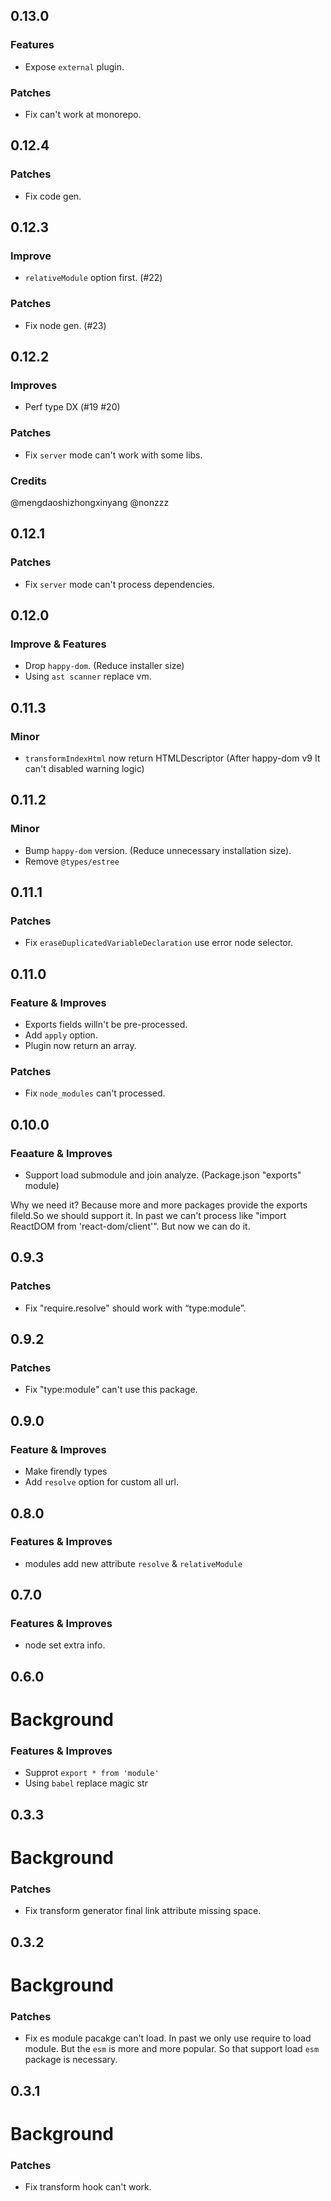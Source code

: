 ## 0.13.0

### Features

- Expose `external` plugin.

### Patches

- Fix can't work at monorepo.


## 0.12.4

### Patches

- Fix code gen.

## 0.12.3

### Improve

- `relativeModule` option first. (#22)

### Patches

- Fix node gen. (#23)

## 0.12.2

### Improves

- Perf type DX (#19 #20)
### Patches

- Fix `server` mode can't work with some libs.

### Credits

@mengdaoshizhongxinyang @nonzzz


## 0.12.1

### Patches

- Fix `server` mode can't process dependencies.

## 0.12.0

### Improve & Features

- Drop `happy-dom`. (Reduce installer size)
- Using `ast scanner` replace vm.

## 0.11.3

### Minor

- `transformIndexHtml` now return HTMLDescriptor (After happy-dom v9 It can't disabled warning logic)

## 0.11.2

### Minor

- Bump `happy-dom` version. (Reduce unnecessary installation size).
- Remove `@types/estree`

## 0.11.1

### Patches

- Fix `eraseDuplicatedVariableDeclaration` use error node selector.

## 0.11.0

### Feature & Improves

- Exports fields willn't be pre-processed.
- Add `apply` option.
- Plugin now return an array.

### Patches

- Fix `node_modules` can't processed.

## 0.10.0

### Feaature & Improves

- Support load submodule and join analyze. (Package.json "exports" module)

Why we need it? Because more and more packages provide the exports fileld.So we should
support it. In past we can't process like "import ReactDOM from 'react-dom/client'". But now 
we can do it.


## 0.9.3

### Patches

- Fix "require.resolve" should work with “type:module”.

## 0.9.2

### Patches

- Fix "type:module" can't use this package.

## 0.9.0

### Feature & Improves

- Make firendly types
- Add `resolve` option for custom all url.

## 0.8.0

### Features & Improves

- modules add new attribute `resolve` & `relativeModule`

## 0.7.0

### Features & Improves

- node set extra info.

## 0.6.0

# Background

### Features & Improves

- Supprot `export * from 'module'`
- Using `babel` replace magic str

## 0.3.3

# Background

### Patches

- Fix transform generator final link attribute missing space.

## 0.3.2

# Background

### Patches

- Fix es module pacakge can't load.
  In past we only use require to load module. But the `esm` is more and more popular. So that support load `esm` package is necessary.

## 0.3.1

# Background

### Patches

- Fix transform hook can't work.
